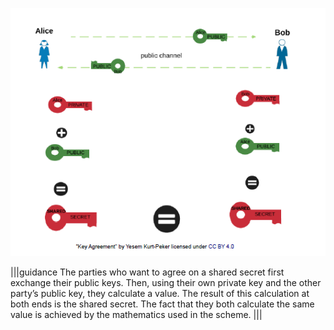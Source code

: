 ![](.guides/img/keyaggreement.png)

|||guidance
The parties who want to agree on a shared secret first exchange their public keys. Then, using their own private key and the other party’s public key, they calculate a value. The result of this calculation at both ends is the shared secret. The fact that they both calculate the same value is achieved by the mathematics used in the scheme.
|||
